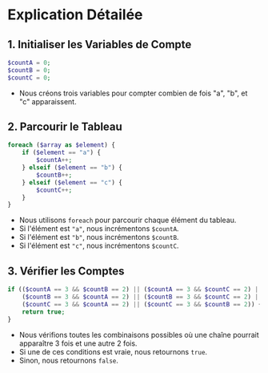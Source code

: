 
# Explication Détailée

## 1. Initialiser les Variables de Compte

```php
$countA = 0;
$countB = 0;
$countC = 0;
```

- Nous créons trois variables pour compter combien de fois "a", "b", et "c" apparaissent.

## 2. Parcourir le Tableau

```php
foreach ($array as $element) {
    if ($element == "a") {
        $countA++;
    } elseif ($element == "b") {
        $countB++;
    } elseif ($element == "c") {
        $countC++;
    }
}
```

- Nous utilisons `foreach` pour parcourir chaque élément du tableau.
- Si l'élément est `"a"`, nous incrémentons `$countA`.
- Si l'élément est `"b"`, nous incrémentons `$countB`.
- Si l'élément est `"c"`, nous incrémentons `$countC`.

## 3. Vérifier les Comptes

```php
if (($countA == 3 && $countB == 2) || ($countA == 3 && $countC == 2) || 
    ($countB == 3 && $countA == 2) || ($countB == 3 && $countC == 2) || 
    ($countC == 3 && $countA == 2) || ($countC == 3 && $countB == 2)) {
    return true;
}
```

- Nous vérifions toutes les combinaisons possibles où une chaîne pourrait apparaître 3 fois et une autre 2 fois.
- Si une de ces conditions est vraie, nous retournons `true`.
- Sinon, nous retournons `false`.
